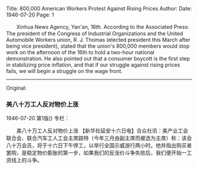 Title: 800,000 American Workers Protest Against Rising Prices
Author:
Date: 1946-07-20
Page: 1

　　Xinhua News Agency, Yan'an, 16th. According to the Associated Press: The president of the Congress of Industrial Organizations and the United Automobile Workers union, R. J. Thomas (elected president this March after being vice president), stated that the union's 800,000 members would stop work on the afternoon of the 16th to hold a two-hour national demonstration. He also pointed out that a consumer boycott is the first step in stabilizing price inflation, and that if our struggle against rising prices fails, we will begin a struggle on the wage front.



<hr /> 

Original: 


### 美八十万工人反对物价上涨

1946-07-20
第1版()
专栏：

　　美八十万工人反对物价上涨
    【新华社延安十六日电】合众社讯：美产业工会联合会、联合汽车工人工会主席路特（今年三月由副主席而被选为主席）称：该会八十万会员，将于十六日下午停工，以举行全国示威游行两小时。他并指出购买者罢购，是稳定物价膨胀的第一步，如果我们的反涨价斗争失败后，我们便开始一工资线上的斗争。
